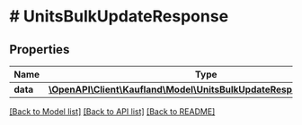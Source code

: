 # # UnitsBulkUpdateResponse

## Properties

Name | Type | Description | Notes
------------ | ------------- | ------------- | -------------
**data** | [**\OpenAPI\Client\Kaufland\Model\UnitsBulkUpdateResponseDataInner[]**](UnitsBulkUpdateResponseDataInner.md) |  |

[[Back to Model list]](../../README.md#models) [[Back to API list]](../../README.md#endpoints) [[Back to README]](../../README.md)
